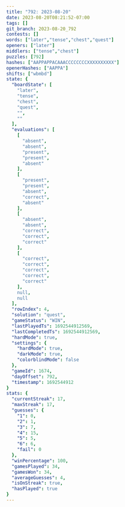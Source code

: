 ```yaml
---
title: "792: 2023-08-20"
date: 2023-08-20T08:21:52-07:00
tags: []
git_branch: 2023-08-20_792
contests: []
words: ["later","tense","chest","quest"]
openers: ["later"]
middlers: ["tense","chest"]
puzzles: [792]
hashes: ["AAPPAPPACAAACCCCCCCCXXXXXXXXXX"]
openerHashes: ["AAPPA"]
shifts: ["wbmbd"]
state: {
  "boardState": [
    "later",
    "tense",
    "chest",
    "quest",
    "",
    ""
  ],
  "evaluations": [
    [
      "absent",
      "absent",
      "present",
      "present",
      "absent"
    ],
    [
      "present",
      "present",
      "absent",
      "correct",
      "absent"
    ],
    [
      "absent",
      "absent",
      "correct",
      "correct",
      "correct"
    ],
    [
      "correct",
      "correct",
      "correct",
      "correct",
      "correct"
    ],
    null,
    null
  ],
  "rowIndex": 4,
  "solution": "quest",
  "gameStatus": "WIN",
  "lastPlayedTs": 1692544912569,
  "lastCompletedTs": 1692544912569,
  "hardMode": true,
  "settings": {
    "hardMode": true,
    "darkMode": true,
    "colorblindMode": false
  },
  "gameId": 1674,
  "dayOffset": 792,
  "timestamp": 1692544912
}
stats: {
  "currentStreak": 17,
  "maxStreak": 17,
  "guesses": {
    "1": 0,
    "2": 1,
    "3": 7,
    "4": 15,
    "5": 5,
    "6": 6,
    "fail": 0
  },
  "winPercentage": 100,
  "gamesPlayed": 34,
  "gamesWon": 34,
  "averageGuesses": 4,
  "isOnStreak": true,
  "hasPlayed": true
}
---
```

<!-- more -->
